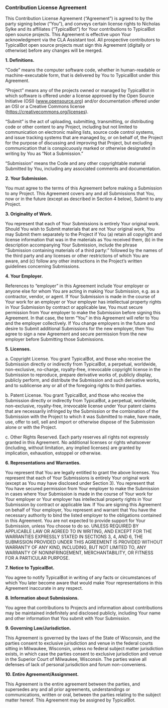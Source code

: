 ### Contribution License Agreement

This Contribution License Agreement (“Agreement”) is agreed to by the party signing below (“You”), and conveys certain license rights to Nicholas Sylke and its affiliates (“TypicalBot”) for Your contributions to TypicalBot open source projects. This Agreement is effective upon Your acknowledgment via the CLA Assistant tool. All prospective contributors to TypicalBot open source projects must sign this Agreement (digitally or otherwise) before any changes will be merged.

**1. Definitions.**

“Code” means the computer software code, whether in human-readable or machine-executable form, that is delivered by You to TypicalBot under this Agreement.

“Project” means any of the projects owned or managed by TypicalBot in which software is offered under a license approved by the Open Source Initiative (OSI) (www.opensource.org) and/or documentation offered under an OSI or a Creative Commons license (https://creativecommons.org/licenses).

“Submit” is the act of uploading, submitting, transmitting, or distributing code or other content to any Project, including but not limited to communication on electronic mailing lists, source code control systems, and issue tracking systems that are managed by, or on behalf of, the Project for the purpose of discussing and improving that Project, but excluding communication that is conspicuously marked or otherwise designated in writing by You as “Not a Submission.”

“Submission” means the Code and any other copyrightable material Submitted by You, including any associated comments and documentation.

**2. Your Submission.**

You must agree to the terms of this Agreement before making a Submission to any Project. This Agreement covers any and all Submissions that You, now or in the future (except as described in Section 4 below), Submit to any Project.

**3. Originality of Work.**

You represent that each of Your Submissions is entirely Your original work. Should You wish to Submit materials that are not Your original work, You may Submit them separately to the Project if You (a) retain all copyright and license information that was in the materials as You received them, (b) in the description accompanying Your Submission, include the phrase “Submission containing materials of a third party:” followed by the names of the third party and any licenses or other restrictions of which You are aware, and (c) follow any other instructions in the Project’s written guidelines concerning Submissions.

**4. Your Employer.**

References to “employer” in this Agreement include Your employer or anyone else for whom You are acting in making Your Submission, e.g. as a contractor, vendor, or agent. If Your Submission is made in the course of Your work for an employer or Your employer has intellectual property rights in Your Submission by contract or applicable law, You must secure permission from Your employer to make the Submission before signing this Agreement. In that case, the term “You” in this Agreement will refer to You and the employer collectively. If You change employers in the future and desire to Submit additional Submissions for the new employer, then You agree to sign a new Agreement and secure permission from the new employer before Submitting those Submissions.

**5. Licenses.**

a. Copyright License. You grant TypicalBot, and those who receive the Submission directly or indirectly from TypicalBot, a perpetual, worldwide, non-exclusive, no-charge, royalty-free, irrevocable copyright license in the Submission to reproduce, prepare derivative works of, publicly display, publicly perform, and distribute the Submission and such derivative works, and to sublicense any or all of the foregoing rights to third parties.

b. Patent License. You grant TypicalBot, and those who receive the Submission directly or indirectly from TypicalBot, a perpetual, worldwide, non-exclusive, royalty-free, irrevocable license under Your patent claims that are necessarily infringed by the Submission or the combination of the Submission with the Project to which it was Submitted to make, have made, use, offer to sell, sell and import or otherwise dispose of the Submission alone or with the Project.

c. Other Rights Reserved. Each party reserves all rights not expressly granted in this Agreement. No additional licenses or rights whatsoever (including, without limitation, any implied licenses) are granted by implication, exhaustion, estoppel or otherwise.

**6. Representations and Warranties.**

You represent that You are legally entitled to grant the above licenses. You represent that each of Your Submissions is entirely Your original work (except as You may have disclosed under Section 3). You represent that You have secured permission from Your employer to make the Submission in cases where Your Submission is made in the course of Your work for Your employer or Your employer has intellectual property rights in Your Submission by contract or applicable law. If You are signing this Agreement on behalf of Your employer, You represent and warrant that You have the necessary authority to bind the listed employer to the obligations contained in this Agreement. You are not expected to provide support for Your Submission, unless You choose to do so. UNLESS REQUIRED BY APPLICABLE LAW OR AGREED TO IN WRITING, AND EXCEPT FOR THE WARRANTIES EXPRESSLY STATED IN SECTIONS 3, 4, AND 6, THE SUBMISSION PROVIDED UNDER THIS AGREEMENT IS PROVIDED WITHOUT WARRANTY OF ANY KIND, INCLUDING, BUT NOT LIMITED TO, ANY WARRANTY OF NONINFRINGEMENT, MERCHANTABILITY, OR FITNESS FOR A PARTICULAR PURPOSE.

**7. Notice to TypicalBot.**

You agree to notify TypicalBot in writing of any facts or circumstances of which You later become aware that would make Your representations in this Agreement inaccurate in any respect.

**8. Information about Submissions.**

You agree that contributions to Projects and information about contributions may be maintained indefinitely and disclosed publicly, including Your name and other information that You submit with Your Submission.

**9. Governing Law/Jurisdiction.**

This Agreement is governed by the laws of the State of Wisconsin, and the parties consent to exclusive jurisdiction and venue in the federal courts sitting in Milwaukee, Wisconsin, unless no federal subject matter jurisdiction exists, in which case the parties consent to exclusive jurisdiction and venue in the Superior Court of Milwaukee, Wisconsin. The parties waive all defenses of lack of personal jurisdiction and forum non-conveniens.

**10. Entire Agreement/Assignment.**

This Agreement is the entire agreement between the parties, and supersedes any and all prior agreements, understandings or communications, written or oral, between the parties relating to the subject matter hereof. This Agreement may be assigned by TypicalBot.